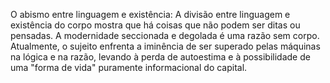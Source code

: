 O abismo entre linguagem e existência: A divisão entre linguagem e existência do corpo mostra que há coisas que não podem ser ditas ou pensadas. A modernidade seccionada e degolada é uma razão sem corpo. Atualmente, o sujeito enfrenta a iminência de ser superado pelas máquinas na lógica e na razão, levando à perda de autoestima e à possibilidade de uma "forma de vida" puramente informacional do capital.